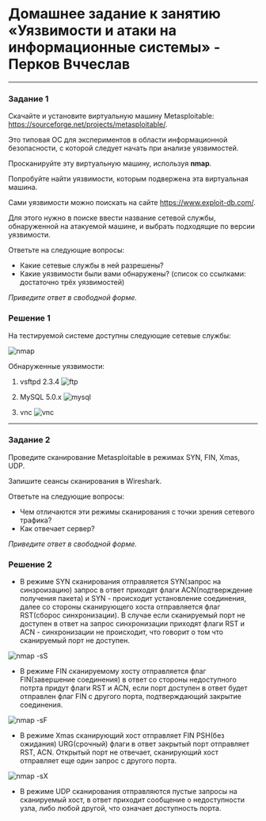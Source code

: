# Домашнее задание к занятию «Уязвимости и атаки на информационные системы» - Перков Вччеслав

---

### Задание 1

Скачайте и установите виртуальную машину Metasploitable: https://sourceforge.net/projects/metasploitable/.

Это типовая ОС для экспериментов в области информационной безопасности, с которой следует начать при анализе уязвимостей.

Просканируйте эту виртуальную машину, используя **nmap**.

Попробуйте найти уязвимости, которым подвержена эта виртуальная машина.

Сами уязвимости можно поискать на сайте https://www.exploit-db.com/.

Для этого нужно в поиске ввести название сетевой службы, обнаруженной на атакуемой машине, и выбрать подходящие по версии уязвимости.

Ответьте на следующие вопросы:

- Какие сетевые службы в ней разрешены?
- Какие уязвимости были вами обнаружены? (список со ссылками: достаточно трёх уязвимостей)

_Приведите ответ в свободной форме._

### Решение 1

На тестируемой системе доступны следующие сетевые службы:

![nmap]()

Обнаруженные уязвимости:

1. vsftpd 2.3.4
   ![ftp]()

2. MySQL 5.0.x
   ![mysql]()

3. vnc
   ![vnc]()

---

### Задание 2

Проведите сканирование Metasploitable в режимах SYN, FIN, Xmas, UDP.

Запишите сеансы сканирования в Wireshark.

Ответьте на следующие вопросы:

- Чем отличаются эти режимы сканирования с точки зрения сетевого трафика?
- Как отвечает сервер?

_Приведите ответ в свободной форме._

### Решение 2

- В режиме SYN сканирования отправляется SYN(запрос на синзроизацию) запрос в ответ приходят флаги ACN(подтверждение получения пакета) и SYN - происходит установление соединения, далее со стороны сканирующего хоста отправляется флаг RST(сборос синхронизации). В случае если сканируемый порт не доступен в ответ на запрос синхронизации приходят флаги RST и ACN - синхронизации не происходит, что говорит о том что сканируемый порт не доступен.

![nmap -sS]()

- В режиме FIN сканируемому хосту отправляется флаг FIN(завершение соединения) в ответ со стороны недоступного потрта придут флаги RST и ACN, если порт доступен в ответ будет отправлен флаг FIN с другого порта, подтверждающий закрытие соединения.

![nmap -sF]()


- В режиме Xmas сканирующий хост отправляет FIN PSH(без ожидания) URG(срочный) флаги в ответ закрытый порт отправляет RST, ACN. Открытый порт не отвечает, сканирующий хост отправляет еще один запрос с другого порта.

![nmap -sX]()

- В режиме UDP сканирования отправляются пустые запросы на сканируемый хост, в ответ приходит сообщение о недоступности узла, либо любой другой, что означает доступность порта.